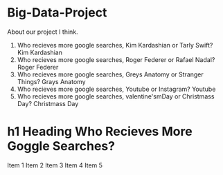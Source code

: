 # Big-Data-Project
About our project I think.
1. Who recieves more google searches, Kim Kardashian or Tarly Swift?
Kim Kardashian
2. Who recieves more google searches, Roger Federer or Rafael Nadal?
Roger Federer
3. Who recieves more google searches, Greys Anatomy or Stranger Things?
Grays Anatomy
4. Who recieves more google searches, Youtube or Instagram?
Youtube
5. Who recieves more google searches, valentine'smDay or Christmass Day? 
Christmass Day
# h1 Heading Who Recieves More Goggle Searches?
Item 1
Item 2
Item 3
Item 4
Item 5
